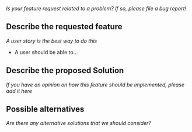 _Is your feature request related to a problem? If so, please file a bug report!_ 

## Describe the requested feature
_A user story is the best way to do this_ 

- A user should be able to...


## Describe the proposed Solution
_If you have an opinion on how this feature should be implemented, please add it here_


## Possible alternatives
_Are there any alternative solutions that we should consider?_
